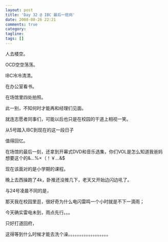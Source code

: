 ```yaml
---
layout: post
title: 'Day 32 @ IBC 最后一班岗'
date: 2008-08-26 22:21
comments: true
category:
tagline:
tags: []
---
```


人去楼空。

OCD空空荡荡。

IBC冷冷清清。

在办公室看书。

在场馆里四处拍照。

此一别，不知何时才能再和经理们见面。

就连志愿者同事们，可能以后也只是在校园的干道上相视一笑。

从5号踏入IBC到现在的这一段日子

值得回忆。

在场馆的最后一刻，还拿到开幕式DVD和音乐选集，你们VOL是怎么知道我爸妈想要这个的&…%×（！￥…&$

现在该面对的是小学期的课程。

晚上去西操跑了4k，卧推还没推几下，老天又开始边闪边吼了。

与24号凌晨不同的是，

那天我在校园里逛，很好奇为什么电闪雷鸣一个小时就是不下一滴雨；

今天确实雷电未到，雨点先行。。。

只好打道回府，

这得等到什么时候才能去洗个澡。。。。。。。。。。。。。。。。。。
